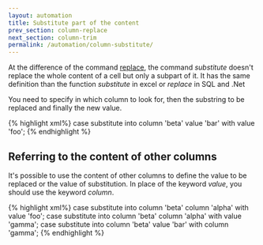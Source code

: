 ```yaml
---
layout: automation
title: Substitute part of the content
prev_section: column-replace
next_section: column-trim
permalink: /automation/column-substitute/
---
```

At the difference of the command [replace](../column-replace), the command *substitute* doesn't replace the whole content of a cell but only a subpart of it. It has the same definition than the function *substitute* in excel or *replace* in SQL and .Net

You need to specify in which column to look for, then the substring to be replaced and finally the new value.

{% highlight xml%}
case substitute into column 'beta' value 'bar' with value 'foo';
{% endhighlight %}

## Referring to the content of other columns

It's possible to use the content of other columns to define the value to be replaced or the value of substitution. In place of the keyword *value*, you should use the keyword *column*.

{% highlight xml%}
case substitute into column 'beta' column 'alpha' with value 'foo';
case substitute into column 'beta' column 'alpha' with value 'gamma';
case substitute into column 'beta' value 'bar' with column 'gamma';
{% endhighlight %}
